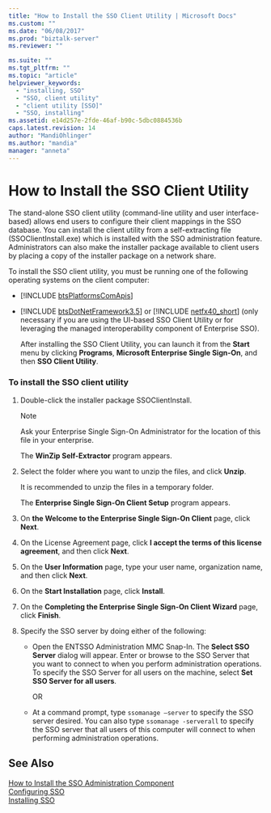 ```yaml
---
title: "How to Install the SSO Client Utility | Microsoft Docs"
ms.custom: ""
ms.date: "06/08/2017"
ms.prod: "biztalk-server"
ms.reviewer: ""

ms.suite: ""
ms.tgt_pltfrm: ""
ms.topic: "article"
helpviewer_keywords: 
  - "installing, SSO"
  - "SSO, client utility"
  - "client utility [SSO]"
  - "SSO, installing"
ms.assetid: e14d257e-2fde-46af-b90c-5dbc0884536b
caps.latest.revision: 14
author: "MandiOhlinger"
ms.author: "mandia"
manager: "anneta"
---
```

# How to Install the SSO Client Utility
The stand-alone SSO client utility (command-line utility and user interface-based) allows end users to configure their client mappings in the SSO database. You can install the client utility from a self-extracting file (SSOClientInstall.exe) which is installed with the SSO administration feature. Administrators can also make the installer package available to client users by placing a copy of the installer package on a network share.  

 To install the SSO client utility, you must be running one of the following operating systems on the client computer:  

- [!INCLUDE [btsPlatformsComApis](../includes/btsplatformscomapis-md.md)]


- [!INCLUDE [btsDotNetFramework3.5](../includes/btsdotnetframework3-5-md.md)] or [!INCLUDE [netfx40_short](../includes/netfx40-short-md.md)] (only necessary if you are using the UI-based SSO Client Utility or for leveraging the managed interoperability component of Enterprise SSO).  

  After installing the SSO Client Utility, you can launch it from the **Start** menu by clicking **Programs**, **Microsoft Enterprise Single Sign-On**, and then **SSO Client Utility**.  

### To install the SSO client utility  

1.  Double-click the installer package SSOClientInstall.  

    > [!NOTE]
    >  Ask your Enterprise Single Sign-On Administrator for the location of this file in your enterprise.  

     The **WinZip Self-Extractor** program appears.  

2.  Select the folder where you want to unzip the files, and click **Unzip**.  

     It is recommended to unzip the files in a temporary folder.  

     The **Enterprise Single Sign-On Client Setup** program appears.  

3.  On **the Welcome to the Enterprise Single Sign-On Client** page, click **Next**.  

4.  On the License Agreement page, click **I accept the terms of this license agreement**, and then click **Next**.  

5.  On the **User Information** page, type your user name, organization name, and then click **Next**.  

6.  On the **Start Installation** page, click **Install**.  

7.  On the **Completing the Enterprise Single Sign-On Client Wizard** page, click **Finish**.  

8.  Specify the SSO server by doing either of the following:  

    -   Open the ENTSSO Administration MMC Snap-In. The **Select SSO Server** dialog will appear. Enter or browse to the SSO Server that you want to connect to when you perform administration operations. To specify the SSO Server for all users on the machine, select **Set SSO Server for all users**.  

         OR  

    -   At a command prompt, type `ssomanage –server` to specify the SSO server desired. You can also type `ssomanage -serverall` to specify the SSO server that all users of this computer will connect to when performing administration operations.  

## See Also  
 [How to Install the SSO Administration Component](../core/how-to-install-the-sso-administration-component.md)   
 [Configuring SSO](../core/configuring-sso.md)   
 [Installing SSO](../core/installing-sso.md)